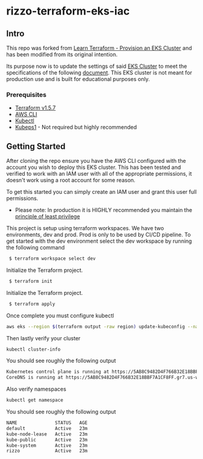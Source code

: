 # rizzo-terraform-eks-iac

## Intro
This repo was forked from [Learn Terraform - Provision an EKS Cluster](https://github.com/hashicorp/learn-terraform-provision-eks-cluster) and has been modified from its original intention. 

Its purpose now is to update the settings of said [EKS Cluster](https://docs.aws.amazon.com/eks/latest/userguide/clusters.html) to meet the specifications of the following [document](https://docs.google.com/document/d/1KazQNCVxanZgx8knxft3DLUW-brfmDVK/edit?usp=sharing&ouid=102029265654967067334&rtpof=true&sd=true). This EKS cluster is not meant for production use and is built for educational purposes only.

### Prerequisites
- [Terraform v1.5.7](https://developer.hashicorp.com/terraform/downloads)
- [AWS CLI](https://docs.aws.amazon.com/cli/latest/userguide/getting-started-install.html)
- [Kubectl](https://kubernetes.io/docs/tasks/tools)
- [Kubeps1](https://github.com/jonmosco/kube-ps1) - Not required but highly recommended 


## Getting Started
After cloning the repo ensure you have the AWS CLI configured with the account you wish to deploy this EKS cluster. 
This has been tested and verified to work with an IAM user with all of the appropriate permissions, it doesn't work using a root account for some reason.

To get this started you can simply create an IAM user and grant this user full permissions. 

- Please note: In production it is HIGHLY recommended you maintain the [principle of least privilege](https://en.wikipedia.org/wiki/Principle_of_least_privilege)

This project is setup using terraform workspaces. We have two environments, dev and prod. Prod is only to be used by CI/CD pipeline. To get started with the dev environment select the dev workspace by running the following command

```bash
 $ terraform workspace select dev
```

Initialize the Terraform project.
```bash
 $ terraform init
```

Initialize the Terraform project.
```bash
 $ terraform apply
```

Once complete you must configure kubectl
```bash
aws eks --region $(terraform output -raw region) update-kubeconfig --name $(terraform output -raw cluster_name)
```

Then lastly verify your cluster

```bash
kubectl cluster-info
```

You should see roughly the following output
```bash
Kubernetes control plane is running at https://5AB8C9482D4F766B32E18BBF7A1CF8FF.gr7.us-west-2.eks.amazonaws.com
CoreDNS is running at https://5AB8C9482D4F766B32E18BBF7A1CF8FF.gr7.us-west-2.eks.amazonaws.com/api/v1/namespaces/kube-system/services/kube-dns:dns/proxy
```

Also verify namespaces
```bash
kubectl get namespace
```

You should see roughly the following output
```bash
NAME              STATUS   AGE
default           Active   23m
kube-node-lease   Active   23m
kube-public       Active   23m
kube-system       Active   23m
rizzo             Active   23m
```
